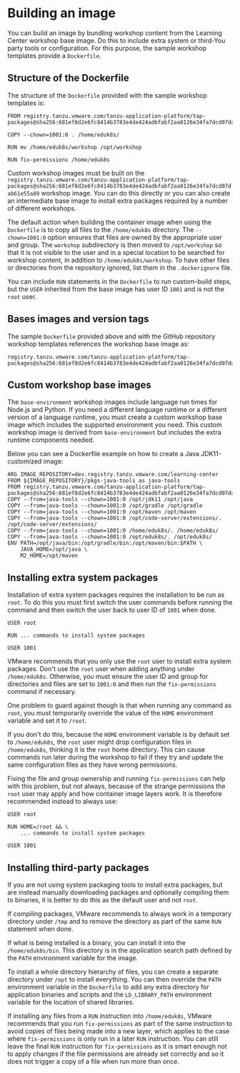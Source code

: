 # Building an image

You can build an image by bundling workshop content from the Learning Center workshop base image. Do this to include extra system or third-You party tools or configuration. For this purpose, the sample workshop templates provide a `Dockerfile`.

## <a id="structure-of-the-dockerfile"></a>Structure of the Dockerfile

The structure of the `Dockerfile` provided with the sample workshop templates is:

```
FROM registry.tanzu.vmware.com/tanzu-application-platform/tap-packages@sha256:681ef8d2e6fc8414b3783e4de424adbfabf2aa0126e34fa7dcd07dab61e55a89

COPY --chown=1001:0 . /home/eduk8s/

RUN mv /home/eduk8s/workshop /opt/workshop

RUN fix-permissions /home/eduk8s
```

Custom workshop images must be built on the `registry.tanzu.vmware.com/tanzu-application-platform/tap-packages@sha256:681ef8d2e6fc8414b3783e4de424adbfabf2aa0126e34fa7dcd07dab61e55a89` workshop image. You can do this directly or you can also create an intermediate base image to install extra packages required by a number of different workshops.

The default action when building the container image when using the `Dockerfile` is to copy all files to the `/home/eduk8s` directory. The `--chown=1001:0` option ensures that files are owned by the appropriate user and group. The `workshop` subdirectory is then moved to `/opt/workshop` so that it is not visible to the user and in a special location to be searched for workshop content, in addition to `/home/eduk8s/workshop`. To have other files or directories from the repository ignored, list them in the `.dockerignore` file.

You can include `RUN` statements in the `Dockerfile` to run custom-build steps, but the `USER` inherited from the base image has user ID `1001` and is not the `root` user.

## <a id="base-images-and-version-tags"></a>Bases images and version tags

The sample `Dockerfile` provided above and with the GitHub repository workshop templates references the workshop base image as:

```
registry.tanzu.vmware.com/tanzu-application-platform/tap-packages@sha256:681ef8d2e6fc8414b3783e4de424adbfabf2aa0126e34fa7dcd07dab61e55a89
```


## <a id="custom-workshop-base-iamges"></a>Custom workshop base images

The `base-environment` workshop images include language run times for Node.js and Python. If you need a different language runtime or a different version of a language runtime, you must create a custom workshop base image which includes the supported environment you need. This custom workshop image is derived from `base-environment` but includes the extra runtime components needed.

Below you can see a Dockerfile example on how to create a Java JDK11-customized image:

```
ARG IMAGE_REPOSITORY=dev.registry.tanzu.vmware.com/learning-center
FROM ${IMAGE_REPOSITORY}/pkgs-java-tools as java-tools
FROM registry.tanzu.vmware.com/tanzu-application-platform/tap-packages@sha256:681ef8d2e6fc8414b3783e4de424adbfabf2aa0126e34fa7dcd07dab61e55a89
COPY --from=java-tools --chown=1001:0 /opt/jdk11 /opt/java
COPY --from=java-tools --chown=1001:0 /opt/gradle /opt/gradle
COPY --from=java-tools --chown=1001:0 /opt/maven /opt/maven
COPY --from=java-tools --chown=1001:0 /opt/code-server/extensions/.  /opt/code-server/extensions/
COPY --from=java-tools --chown=1001:0 /home/eduk8s/. /home/eduk8s/
COPY --from=java-tools --chown=1001:0 /opt/eduk8s/. /opt/eduk8s/
ENV PATH=/opt/java/bin:/opt/gradle/bin:/opt/maven/bin:$PATH \
    JAVA_HOME=/opt/java \
    M2_HOME=/opt/maven
```


## <a id="install-extra-system-packages"></a>Installing extra system packages

Installation of extra system packages requires the installation to be run as `root`. To do this you must first switch the user commands before running the command and then switch the user back to user ID of `1001` when done.

```
USER root

RUN ... commands to install system packages

USER 1001
```

VMware recommends that you only use the `root` user to install extra system packages. Don't use the `root` user when adding anything under `/home/eduk8s`. Otherwise, you must ensure the user ID and group for directories and files are set to `1001:0` and then run the `fix-permissions` command if necessary.

One problem to guard against though is that when running any command as `root`, you must temporarily override the value of the `HOME` environment variable and set it to `/root`.

If you don't do this, because the `HOME` environment variable is by default set to `/home/eduk8s`, the `root` user might drop configuration files in `/home/eduk8s`, thinking it is the `root` home directory. This can cause commands run later during the workshop to fail if they try and update the same configuration files as they have wrong permissions.

Fixing the file and group ownership and running `fix-permissions` can help with this problem, but not always, because of the strange permissions the `root` user may apply and how container image layers work. It is therefore recommended instead to always use:

```
USER root

RUN HOME=/root && \
    ... commands to install system packages

USER 1001
```

## <a id="install-third-party-packages"></a>Installing third-party packages

If you are not using system packaging tools to install extra packages, but are instead manually downloading packages and optionally compiling them to binaries, it is better to do this as the default user and not `root`.

If compiling packages, VMware recommends to always work in a temporary directory under `/tmp` and to remove the directory as part of the same `RUN` statement when done.

If what is being installed is a binary, you can install it into the `/home/eduk8s/bin`. This directory is in the application search path defined by the `PATH` environment variable for the image.

To install a whole directory hierarchy of files, you can create a separate directory under `/opt` to install everything. You can then override the `PATH` environment variable in the `Dockerfile` to add any extra directory for application binaries and scripts and the `LD_LIBRARY_PATH` environment variable for the location of shared libraries.

If installing any files from a `RUN` instruction into `/home/eduk8s`, VMware recommends that you run `fix-permissions` as part of the same instruction to avoid copies of files being made into a new layer, which applies to the case where `fix-permissions` is only run in a later `RUN` instruction. You can still leave the final `RUN` instruction for `fix-permissions` as it is smart enough not to apply changes if the file permissions are already set correctly and so it does not trigger a copy of a file when run more than once.
